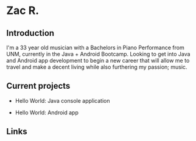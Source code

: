 # Zac R.

## Introduction

I'm a 33 year old musician with a Bachelors in Piano Performance from UNM, currently in the Java + Android Bootcamp. Looking to get into Java and Android app development to begin a new career that will allow me to travel and make a decent living while also furthering my passion; music.

## Current projects

* Hello World: Java console application

* Hello World: Android app

## Links
